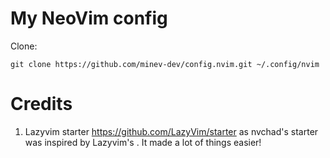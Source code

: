 # My NeoVim config

Clone:

```
git clone https://github.com/minev-dev/config.nvim.git ~/.config/nvim
```

# Credits

1. Lazyvim starter https://github.com/LazyVim/starter as nvchad's starter was inspired by Lazyvim's . It made a lot of things easier!
